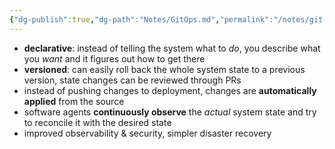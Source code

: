 ```yaml
---
{"dg-publish":true,"dg-path":"Notes/GitOps.md","permalink":"/notes/git-ops/"}
---
```



- **declarative**: instead of telling the system what to *do*, you describe what you *want* and it figures out how to get there
- **versioned**: can easily roll back the whole system state to a previous version, state changes can be reviewed through PRs
- instead of pushing changes to deployment, changes are **automatically applied** from the source
- software agents **continuously observe** the *actual* system state and try to reconcile it with the desired state
- improved observability & security, simpler disaster recovery

